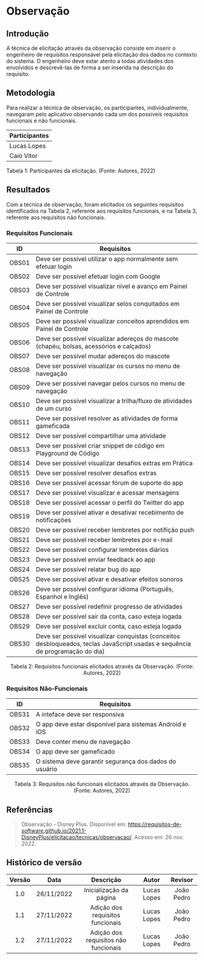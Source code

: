 # Observação

## Introdução
A técnica de elicitação através da observação consiste em inserir o engenheiro de requisitos responsável pela elicitação dos dados no contexto do sistema. O engenheiro deve estar atento a todas atividades dos envolvidos e descrevê-las de forma a ser inserida na descrição do requisito.

## Metodologia
Para realizar a técnica de observação, os participantes, individualmente, navegaram pelo aplicativo observando cada um dos possíveis requisitos funcionais e não funcionais.

| Participantes |
| ---- |
| Lucas Lopes |
| Caio Vitor |
<figcaption>Tabela 1: Participantes da elicitação. (Fonte: Autores, 2022)</figcaption>

## Resultados
Com a técnica de observação, foram elicitados os seguintes requisitos identificados na Tabela 2, referente aos requisitos funcionais, e na Tabela 3, referente aos requisitos não funcionais.

### Requisitos Funcionais

| ID | Requisitos |
| :--: | ---- |
| OBS01 | Deve ser possível utilizar o app normalmente sem efetuar login |
| OBS02 | Deve ser possível efetuar login com Google |
| OBS03 | Deve ser possível visualizar nível e avanço em Painel de Controle |
| OBS04 | Deve ser possível visualizar selos conquitados em Painel de Controle |
| OBS05 | Deve ser possível visualizar conceitos aprendidos em Painel de Controle |
| OBS06 | Deve ser possível visualizar adereços do mascote (chapéu, bolsas, acessórios e calçados) |
| OBS07 | Deve ser possível mudar adereços do mascote |
| OBS08 | Deve ser possível visualizar os cursos no menu de navegação |
| OBS09 | Deve ser possível navegar pelos cursos no menu de navegação |
| OBS10 | Deve ser possível visualizar a trilha/fluxo de atividades de um curso |
| OBS11 | Deve ser possível resolver as atividades de forma gameficada |
| OBS12 | Deve ser possível compartilhar uma atividade |
| OBS13 | Deve ser possível criar snippet de código em Playground de Código |
| OBS14 | Deve ser possível visualizar desafios extras em Prática |
| OBS15 | Deve ser possível resolver desafios extras |
| OBS16 | Deve ser possível acessar fórum de suporte do app |
| OBS17 | Deve ser possível visualizar e acessar mensagens |
| OBS18 | Deve ser possível acessar o perfil do Twitter do app |
| OBS19 | Deve ser possível ativar e desativar recebimento de notificações |
| OBS20 | Deve ser possível receber lembretes por notifição push |
| OBS21 | Deve ser possível receber lembretes por e-mail |
| OBS22 | Deve ser possível configurar lembretes diários |
| OBS23 | Deve ser possível enviar feedback ao app |
| OBS24 | Deve ser possível relatar bug do app |
| OBS25 | Deve ser possível ativar e desativar efeitos sonoros |
| OBS26 | Deve ser possível configurar idioma (Português, Espanhol e Inglês) |
| OBS27 | Deve ser possível redefinir progresso de atividades |
| OBS28 | Deve ser possível sair da conta, caso esteja logada |
| OBS29 | Deve ser possível excluir conta, caso esteja logada |
| OBS30 | Deve ser possível visualizar conquistas (conceitos desbloqueados, teclas JavaScript usadas e sequência de programação do dia) |
<figcaption align="center">Tabela 2: Requisitos funcionais elicitados através da Observação. (Fonte: Autores, 2022)</figcaption>


### Requisitos Não-Funcionais

| ID | Requisitos |
| :--: | ---- |
| OBS31 | A inteface deve ser responsiva |
| OBS32 | O app deve estar disponível para sistemas Android e iOS |
| OBS33 | Deve conter menu de navegação |
| OBS34 | O app deve ser gameficado |
| OBS35 | O sistema deve garantir segurança dos dados do usuário |
<figcaption align="center">Tabela 3: Requisitos não funcionais elicitados através da Observação. (Fonte: Autores, 2022)</figcaption>



## Referências
> Observação - Disney Plus.  Disponível em: <https://requisitos-de-software.github.io/2021.1-DisneyPlus/elicitacao/tecnicas/observacao/>. Acesso em: 26 nov. 2022.


## Histórico de versão
| Versão | Data | Descrição | Autor | Revisor |
| :----: | :--: | :-------: | :---: | :-----: |
| 1.0 | 26/11/2022 | Inicialização da página | Lucas Lopes | João Pedro |
| 1.1 | 27/11/2022 | Adição dos requisitos funcionais | Lucas Lopes | João Pedro |
| 1.2 | 27/11/2022 | Adição dos requisitos não funcionais | Lucas Lopes | João Pedro |